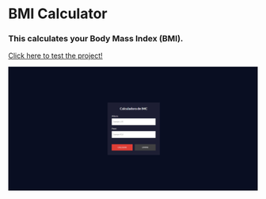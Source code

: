 # BMI Calculator
### This calculates your Body Mass Index (BMI).
<a href="https://vinicius-rodriguess.github.io/BMI-Calculator/" target="_blank">Click here to test the project!</a>
<p></p>
<img src="./src/img/page.png"/>
